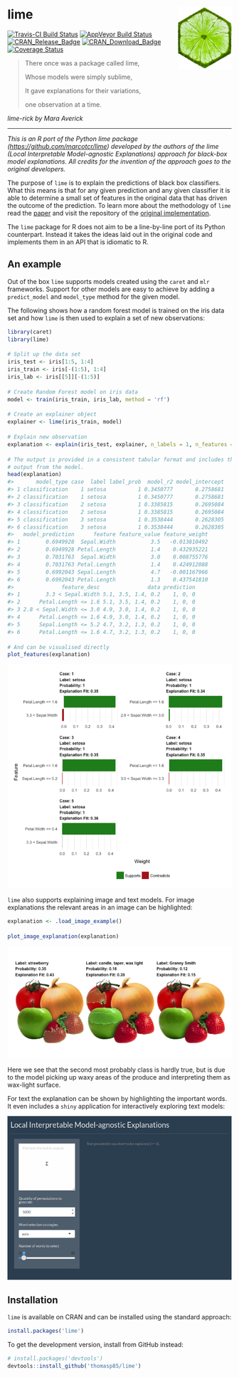 
<!-- README.md is generated from README.Rmd. Please edit that file -->
lime <img src="man/figures/logo.png" align="right" />
=====================================================

[![Travis-CI Build Status](https://travis-ci.org/thomasp85/lime.svg?branch=master)](https://travis-ci.org/thomasp85/lime) [![AppVeyor Build Status](https://ci.appveyor.com/api/projects/status/github/thomasp85/lime?branch=master&svg=true)](https://ci.appveyor.com/project/thomasp85/lime) [![CRAN\_Release\_Badge](http://www.r-pkg.org/badges/version-ago/lime)](https://CRAN.R-project.org/package=lime) [![CRAN\_Download\_Badge](http://cranlogs.r-pkg.org/badges/lime)](https://CRAN.R-project.org/package=lime) [![Coverage Status](https://img.shields.io/codecov/c/github/thomasp85/lime/master.svg)](https://codecov.io/github/thomasp85/lime?branch=master)

> There once was a package called lime,
>
> Whose models were simply sublime,
>
> It gave explanations for their variations,
>
> one observation at a time.

*lime-rick by Mara Averick*

------------------------------------------------------------------------

*This is an R port of the Python lime package (<https://github.com/marcotcr/lime>) developed by the authors of the lime (Local Interpretable Model-agnostic Explanations) approach for black-box model explanations. All credits for the invention of the approach goes to the original developers.*

The purpose of `lime` is to explain the predictions of black box classifiers. What this means is that for any given prediction and any given classifier it is able to determine a small set of features in the original data that has driven the outcome of the prediction. To learn more about the methodology of `lime` read the [paper](https://arxiv.org/abs/1602.04938) and visit the repository of the [original implementation](https://github.com/marcotcr/lime).

The `lime` package for R does not aim to be a line-by-line port of its Python counterpart. Instead it takes the ideas laid out in the original code and implements them in an API that is idiomatic to R.

An example
----------

Out of the box `lime` supports models created using the `caret` and `mlr` frameworks. Support for other models are easy to achieve by adding a `predict_model` and `model_type` method for the given model.

The following shows how a random forest model is trained on the iris data set and how `lime` is then used to explain a set of new observations:

``` r
library(caret)
library(lime)

# Split up the data set
iris_test <- iris[1:5, 1:4]
iris_train <- iris[-(1:5), 1:4]
iris_lab <- iris[[5]][-(1:5)]

# Create Random Forest model on iris data
model <- train(iris_train, iris_lab, method = 'rf')

# Create an explainer object
explainer <- lime(iris_train, model)

# Explain new observation
explanation <- explain(iris_test, explainer, n_labels = 1, n_features = 2)

# The output is provided in a consistent tabular format and includes the
# output from the model.
head(explanation)
#>       model_type case  label label_prob  model_r2 model_intercept
#> 1 classification    1 setosa          1 0.3450777       0.2758681
#> 2 classification    1 setosa          1 0.3450777       0.2758681
#> 3 classification    2 setosa          1 0.3385815       0.2695084
#> 4 classification    2 setosa          1 0.3385815       0.2695084
#> 5 classification    3 setosa          1 0.3538444       0.2628305
#> 6 classification    3 setosa          1 0.3538444       0.2628305
#>   model_prediction      feature feature_value feature_weight
#> 1        0.6949928  Sepal.Width           3.5   -0.013810492
#> 2        0.6949928 Petal.Length           1.4    0.432935221
#> 3        0.7031763  Sepal.Width           3.0    0.008755776
#> 4        0.7031763 Petal.Length           1.4    0.424912088
#> 5        0.6992043 Sepal.Length           4.7   -0.001167966
#> 6        0.6992043 Petal.Length           1.3    0.437541810
#>               feature_desc               data prediction
#> 1        3.3 < Sepal.Width 5.1, 3.5, 1.4, 0.2    1, 0, 0
#> 2      Petal.Length <= 1.6 5.1, 3.5, 1.4, 0.2    1, 0, 0
#> 3 2.8 < Sepal.Width <= 3.0 4.9, 3.0, 1.4, 0.2    1, 0, 0
#> 4      Petal.Length <= 1.6 4.9, 3.0, 1.4, 0.2    1, 0, 0
#> 5      Sepal.Length <= 5.2 4.7, 3.2, 1.3, 0.2    1, 0, 0
#> 6      Petal.Length <= 1.6 4.7, 3.2, 1.3, 0.2    1, 0, 0

# And can be visualised directly
plot_features(explanation)
```

![](man/figures/README-unnamed-chunk-2-1.png)

`lime` also supports explaining image and text models. For image explanations the relevant areas in an image can be highlighted:

``` r
explanation <- .load_image_example()

plot_image_explanation(explanation)
```

![](man/figures/README-unnamed-chunk-3-1.png)

Here we see that the second most probably class is hardly true, but is due to the model picking up waxy areas of the produce and interpreting them as wax-light surface.

For text the explanation can be shown by highlighting the important words. It even includes a `shiny` application for interactively exploring text models:

![interactive text explainer](man/figures/shine_text_explanations.gif)

Installation
------------

`lime` is available on CRAN and can be installed using the standard approach:

``` r
install.packages('lime')
```

To get the development version, install from GitHub instead:

``` r
# install.packages('devtools')
devtools::install_github('thomasp85/lime')
```
